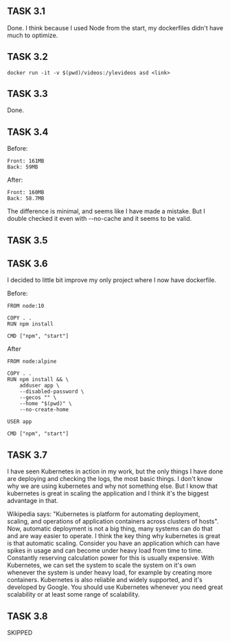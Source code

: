 ## TASK 3.1

Done. I think because I used Node from the start, my dockerfiles didn't have much to optimize.

## TASK 3.2

```
docker run -it -v $(pwd)/videos:/ylevideos asd <link>
```

## TASK 3.3

Done.

## TASK 3.4
Before:
```
Front: 161MB
Back: 59MB
```
After:
```
Front: 160MB
Back: 58.7MB
```
The difference is minimal, and seems like I have made a mistake. But I double checked it even with --no-cache and it seems to be valid.

## TASK 3.5



## TASK 3.6

I decided to little bit improve my only project where I now have dockerfile.

Before:
```
FROM node:10

COPY . .
RUN npm install

CMD ["npm", "start"]
```
After
```
FROM node:alpine

COPY . .
RUN npm install && \
    adduser app \
    --disabled-password \
    --gecos "" \
    --home "$(pwd)" \
    --no-create-home

USER app

CMD ["npm", "start"]
```

## TASK 3.7

I have seen Kubernetes in action in my work, but the only things I have done are deploying and checking the logs, the most basic things. I don't know why we are using kubernetes and why not something else. But I know that kubernetes is great in scaling the application and I think it's the biggest advantage in that.

Wikipedia says: "Kubernetes is platform for automating deployment, scaling, and operations of application containers across clusters of hosts". Now, automatic deployment is not a big thing, many systems can do that and are way easier to operate. I think the key thing why kubernetes is great is that automatic scaling. Consider you have an application which can have spikes in usage and can become under heavy load from time to time. Constantly reserving calculation power for this is usually expensive. With Kubernetes, we can set the system to scale the system on it's own whenever the system is under heavy load, for example by creating more containers. Kubernetes is also reliable and widely supported, and it's developed by Google. You should use Kubernetes whenever you need great scalability or at least some range of scalability.

## TASK 3.8

SKIPPED